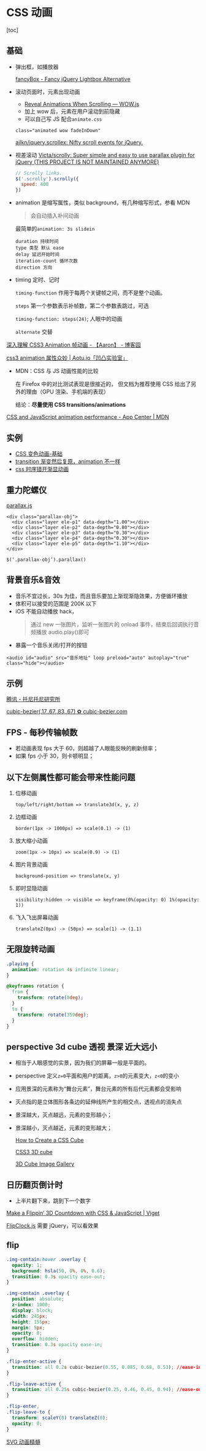 # CSS 动画
[toc]

## 基础

- 弹出框，如播放器

  [fancyBox - Fancy jQuery Lightbox Alternative](http://fancyapps.com/fancybox/#examples)

- 滚动页面时，元素出现动画

  - [Reveal Animations When Scrolling — WOW.js](http://mynameismatthieu.com/WOW/)
  - 加上 wow 后，元素在用户滚动到前隐藏
  - 可以自己写 JS 配合`animate.css`

  ```html
  class="animated wow fadeInDown"
  ```

  [ajlkn/jquery.scrollex: Nifty scroll events for jQuery.](https://github.com/ajlkn/jquery.scrollex)

- 视差滚动
  [Victa/scrolly: Super simple and easy to use parallax plugin for jQuery (THIS PROJECT IS NOT MAINTAINED ANYMORE)](https://github.com/Victa/scrolly)
  ```js
  // Scrolly links.
  $('.scrolly').scrolly({
    speed: 400
  })
  ```

- animation 是缩写属性，类似 background，有几种缩写形式，参看 MDN

  > 会自动插入补间动画

  最简单的`animation: 3s slidein`

  ```
  duration 持续时间
  type 类型 默认 ease 
  delay 延迟开始时间
  iteration-count 循环次数
  direction 方向
  ```

- timing 定时、记时

  `timing-function` 作用于每两个关键帧之间，而不是整个动画。

  `steps` 第一个参数表示补帧数，第二个参数表跳过，可选

  `timing-function: steps(24)`; 人眼中的动画

  `alternate` 交替

[深入理解 CSS3 Animation 帧动画 - 【Aaron】 - 博客园](http://www.cnblogs.com/aaronjs/p/4642015.html)

[css3 animation 属性众妙 | Aotu.io「凹凸实验室」](https://aotu.io/notes/2016/11/28/css3-animation-properties/)

- MDN：CSS 与 JS 动画性能的比较

  在 Firefox 中的对比测试表现是很接近的， 但文档为推荐使用 CSS 给出了另外的理由（GPU 渲染、手机端的表现）

  结论：**尽量使用 CSS transitions/animations**

[CSS and JavaScript animation performance - App Center | MDN](https://developer.mozilla.org/en-US/Apps/Fundamentals/Performance/CSS_JavaScript_animation_performance)

## 实例

- [CSS 变色动画-基础](https://codepen.io/cyio/pen/BKVeNJ)
- [transition 渐变然后复原，animation 不一样](https://codepen.io/cyio/pen/RBXEJm?editors=1100)
- [css 时序错开渐显动画](https://codepen.io/cyio/pen/xxxQwRP?editors=1100)

## 重力陀螺仪

[parallax.js](http://matthew.wagerfield.com/parallax/)

```
<div class="parallax-obj">
  <div class="layer ele-p1" data-depth="1.00"></div>
  <div class="layer ele-p2" data-depth="0.80"></div>
  <div class="layer ele-p3" data-depth="0.30"></div>
  <div class="layer ele-p4" data-depth="0.30"></div>
  <div class="layer ele-p5" data-depth="1.10"></div>
</div>

$(‘.parallax-obj’).parallax()
```

## 背景音乐&音效

- 音乐不宜过长，30s 为佳，而且音乐要加上渐现渐隐效果，方便循环播放
- 体积可以接受的范围是 200K 以下
- iOS 不能自动播放 hack，
  > 通过 new 一张图片，监听一张图片的 onload 事件，结束后回调执行音频播放 audio.play()即可
- 暴露一个音乐关闭/打开的按钮

```
<audio id="audio" src="音乐地址" loop preload="auto" autoplay="true" class="hide"></audio>
```

## 示例

[腾讯 - 托尼托尼研究所](https://tonytony.club/)

[cubic-bezier(.17,.67,.83,.67) ✿ cubic-bezier.com](http://cubic-bezier.com/#.17,.67,.83,.67)

## FPS - 每秒传输帧数

- 若动画表现 fps 大于 60，则超越了人眼能反映的刷新频率；
- 如果 fps 小于 30，则卡顿明显；

## 以下左侧属性都可能会带来性能问题

1. 位移动画

   `top/left/right/bottom => translate3d(x, y, z)`

2. 边框动画

   `border(1px -> 1000px) => scale(0.1) -> (1)`

3. 放大缩小动画

   `zoom(1px -> 10px) => scale(0.9) -> (1)`

4. 图片背景动画

   `background-position => translate(x, y)`

5. 即时显隐动画

   `visibility:hidden -> visible => keyframe(0%(opacity: 0) 1%(opacity: 1))`

6. 飞入飞出屏幕动画

   `translateZ(0px) -> (50px) => scale(1) -> (1.1)`

## 无限旋转动画

```css
.playing {
  animation: rotation 4s infinite linear;
}

@keyframes rotation {
  from {
    transform: rotate(0deg);
  }
  to {
    transform: rotate(359deg);
  }
}
```

## perspective 3d cube 透视 景深 近大远小

- 相当于人眼感觉的实景，因为我们的屏幕一般是平面的。
- perspective 定义`z=0`平面和用户的距离，`z>0`的元素变大，`z<0`的变小
- 应用景深的元素称为“舞台元素”，舞台元素的所有后代元素都会受影响
- 灭点指的是立体图形各条边的延伸线所产生的相交点，透视点的消失点
- 景深越大，灭点越远，元素的变形越小；
- 景深越小，灭点越近，元素的变形越大；

  [How to Create a CSS Cube](https://davidwalsh.name/css-cube?utm_source=html5weekly&utm_medium=email)

  [CSS3 3D cube](https://codepen.io/jkneb/pen/qJBIl?editors=1000)

  [3D Cube Image Gallery](https://codepen.io/GeorgePark/pen/gegavO)

## 日历翻页倒计时

- 上半片翻下来，跳到下一个数字

[Make a Flippin’ 3D Countdown with CSS & JavaScript | Viget](https://www.viget.com/articles/make-a-flippin-3d-countdown-with-css-and-javascript/)

[FlipClock.js](http://flipclockjs.com/) 需要 jQuery，可以看效果

## flip

```css
.img-contain:hover .overlay {
  opacity: 1;
  background: hsla(50, 0%, 0%, 0.6);
  transition: 0.3s opacity ease-out;
}

.img-contain .overlay {
  position: absolute;
  z-index: 1000;
  display: block;
  width: 245px;
  height: 155px;
  margin: 5px;
  opacity: 0;
  overflow: hidden;
  transition: 0.3s opacity ease-in;
}

.flip-enter-active {
  transition: all 0.2s cubic-bezier(0.55, 0.085, 0.68, 0.53); //ease-in-quad
}

.flip-leave-active {
  transition: all 0.25s cubic-bezier(0.25, 0.46, 0.45, 0.94); //ease-out-quad
}

.flip-enter,
.flip-leave-to {
  transform: scaleY(0) translateZ(0);
  opacity: 0;
}
```
[SVG 动画精髓](https://www.villainhr.com/page/2017/05/01/SVG%2520%25E5%258A%25A8%25E7%2594%25BB%25E7%25B2%25BE%25E9%25AB%2593)
